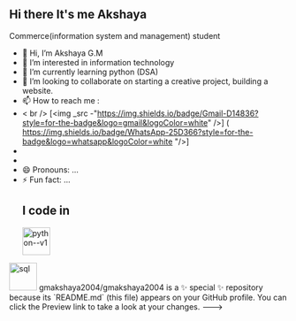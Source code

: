 ## Hi there It's me Akshaya

Commerce(information system and management) student
- 👋 Hi, I’m Akshaya G.M
- 👀 I’m interested in information technology 
- 🌱 I’m currently learning   python (DSA)
- 💞️ I’m looking to collaborate  on starting a creative project, building a website.
- 📫 How to reach me :
- < br /> [<img _src -"https://img.shields.io/badge/Gmail-D14836?style=for-the-badge&logo=gmail&logoColor=white" />] (
	https://img.shields.io/badge/WhatsApp-25D366?style=for-the-badge&logo=whatsapp&logoColor=white "/>]
- 
- 
- 😄 Pronouns: ...
- ⚡ Fun fact: ...
  ## I code in
  <img width="50" height="50" src="https://img.icons8.com/color/48/python--v1.png" alt="python--v1"/>
<img width="50" height="50" src="https://img.icons8.com/ios/50/sql.png" alt="sql"/>
gmakshaya2004/gmakshaya2004 is a ✨ special ✨ repository because its `README.md` (this file) appears on your GitHub profile.
You can click the Preview link to take a look at your changes.
--->
